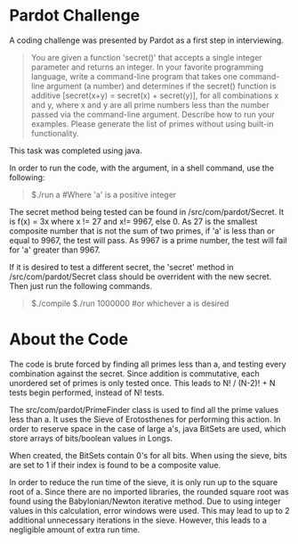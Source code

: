 # Pardot Challenge

A coding challenge was presented by Pardot as a first step in interviewing.

>You are given a function 'secret()' that accepts a single integer 
parameter and returns an integer. In your favorite programming language, 
write a command-line program that takes one command-line argument (a number) 
and determines if the secret() function is additive 
[secret(x+y) = secret(x) + secret(y)], for all combinations x and y, 
where x and y are all prime numbers less than the number passed via the 
command-line argument.  Describe how to run your examples. 
Please generate the list of primes without using built-in functionality.

This task was completed using java.

In order to run the code, with the argument, in a shell command, use the 
following:
>$./run a #Where 'a' is a positive integer

The secret method being tested can be found in /src/com/pardot/Secret.
It is f(x) = 3x where x != 27 and x!= 9967, else 0. As 27 is the
smallest composite number that is not the sum of two primes, if 'a' is 
less than or equal to 9967, the test will pass. As 9967 is a prime 
number, the test will fail for 'a' greater than 9967.

If it is desired to test a different secret, the 'secret' method in
/src/com/pardot/Secret class should be overrident with the new secret.
Then just run the following commands.
>$./compile
$./run 1000000 #or whichever a is desired

# About the Code

The code is brute forced by finding all primes less than a, and testing
every combination against the secret. Since addition is
commutative, each unordered set of primes is only tested once. This
leads to N! / (N-2)! + N tests begin performed, instead of N! tests.

The src/com/pardot/PrimeFinder class is used to find all the prime 
values less than a. It uses the Sieve of Erotosthenes for performing 
this action. In order to reserve space in the case of large a's, java
BitSets are used, which store arrays of bits/boolean values in Longs.

When created, the BitSets contain 0's for all bits. When using the sieve,
bits are set to 1 if their index is found to be a composite value.

In order to reduce the run time of the sieve, it is only run up to the
square root of a. Since there are no imported libraries, the rounded
square root was found using the Babylonian/Newton iterative method. Due
to using integer values in this calculation, error windows were used.
This may lead to up to 2 additional unnecessary iterations in the sieve.
However, this leads to a negligible amount of extra run time.

